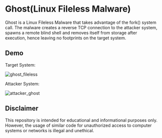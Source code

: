 # Ghost(Linux Fileless Malware)
Ghost is a Linux Fileless Malware that takes advantage of the fork() system call. The malware creates a reverse TCP connection to the attacker system, spawns a remote blind shell and removes itself from storage after execution, hence leaving no footprints on the target system.

## Demo
Target System:

![ghost_fileless](https://github.com/Arjun4522/Ghost_Shell/assets/94633408/fb63ad59-9a57-48df-b67e-bd5a054ed1dd)


Attacker System:

![attacker_ghost](https://github.com/Arjun4522/Ghost_Shell/assets/94633408/2866db7c-5ff0-46ed-984c-13e25ab40b3e)


## Disclaimer
This repository is intended for educational and informational purposes only. However, the usage of similar code for unauthorized access to computer systems or 
networks is illegal and unethical.
